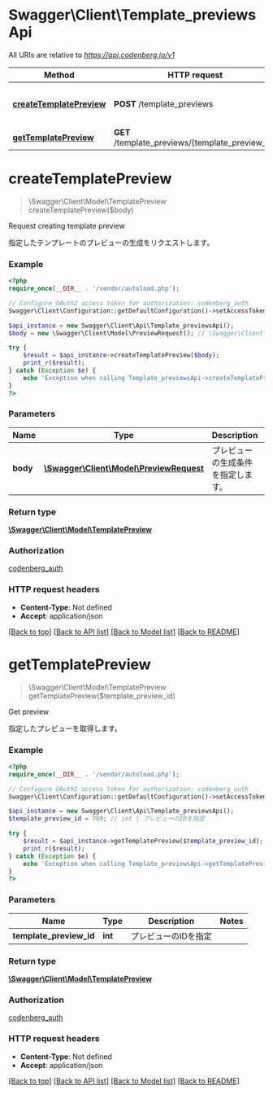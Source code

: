 # Swagger\Client\Template_previewsApi

All URIs are relative to *https://api.codenberg.io/v1*

Method | HTTP request | Description
------------- | ------------- | -------------
[**createTemplatePreview**](Template_previewsApi.md#createTemplatePreview) | **POST** /template_previews | Request creating template preview
[**getTemplatePreview**](Template_previewsApi.md#getTemplatePreview) | **GET** /template_previews/{template_preview_id} | Get preview


# **createTemplatePreview**
> \Swagger\Client\Model\TemplatePreview createTemplatePreview($body)

Request creating template preview

指定したテンプレートのプレビューの生成をリクエストします。

### Example
```php
<?php
require_once(__DIR__ . '/vendor/autoload.php');

// Configure OAuth2 access token for authorization: codenberg_auth
Swagger\Client\Configuration::getDefaultConfiguration()->setAccessToken('YOUR_ACCESS_TOKEN');

$api_instance = new Swagger\Client\Api\Template_previewsApi();
$body = new \Swagger\Client\Model\PreviewRequest(); // \Swagger\Client\Model\PreviewRequest | プレビューの生成条件を指定します。

try {
    $result = $api_instance->createTemplatePreview($body);
    print_r($result);
} catch (Exception $e) {
    echo 'Exception when calling Template_previewsApi->createTemplatePreview: ', $e->getMessage(), PHP_EOL;
}
?>
```

### Parameters

Name | Type | Description  | Notes
------------- | ------------- | ------------- | -------------
 **body** | [**\Swagger\Client\Model\PreviewRequest**](../Model/PreviewRequest.md)| プレビューの生成条件を指定します。 |

### Return type

[**\Swagger\Client\Model\TemplatePreview**](../Model/TemplatePreview.md)

### Authorization

[codenberg_auth](../../README.md#codenberg_auth)

### HTTP request headers

 - **Content-Type**: Not defined
 - **Accept**: application/json

[[Back to top]](#) [[Back to API list]](../../README.md#documentation-for-api-endpoints) [[Back to Model list]](../../README.md#documentation-for-models) [[Back to README]](../../README.md)

# **getTemplatePreview**
> \Swagger\Client\Model\TemplatePreview getTemplatePreview($template_preview_id)

Get preview

指定したプレビューを取得します。

### Example
```php
<?php
require_once(__DIR__ . '/vendor/autoload.php');

// Configure OAuth2 access token for authorization: codenberg_auth
Swagger\Client\Configuration::getDefaultConfiguration()->setAccessToken('YOUR_ACCESS_TOKEN');

$api_instance = new Swagger\Client\Api\Template_previewsApi();
$template_preview_id = 789; // int | プレビューのIDを指定

try {
    $result = $api_instance->getTemplatePreview($template_preview_id);
    print_r($result);
} catch (Exception $e) {
    echo 'Exception when calling Template_previewsApi->getTemplatePreview: ', $e->getMessage(), PHP_EOL;
}
?>
```

### Parameters

Name | Type | Description  | Notes
------------- | ------------- | ------------- | -------------
 **template_preview_id** | **int**| プレビューのIDを指定 |

### Return type

[**\Swagger\Client\Model\TemplatePreview**](../Model/TemplatePreview.md)

### Authorization

[codenberg_auth](../../README.md#codenberg_auth)

### HTTP request headers

 - **Content-Type**: Not defined
 - **Accept**: application/json

[[Back to top]](#) [[Back to API list]](../../README.md#documentation-for-api-endpoints) [[Back to Model list]](../../README.md#documentation-for-models) [[Back to README]](../../README.md)


